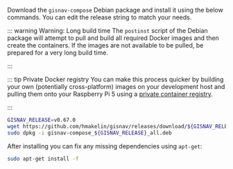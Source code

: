 Download the `gisnav-compose` Debian package and install it using the below commands. You can edit the release string to match your needs.

::: warning Warning: Long build time
The `postinst` script of the Debian package will attempt to pull and build all required Docker images and then create the containers. If the images are not available to be pulled, be prepared for a very long build time.

:::

::: tip Private Docker registry
You can make this process quicker by building your own (potentially cross-platform) images on your development host and pulling them onto your Raspberry Pi 5 using a [private container registry](/deploy-with-docker-compose#private-registry).

:::

```bash
GISNAV_RELEASE=v0.67.0
wget https://github.com/hmakelin/gisnav/releases/download/${GISNAV_RELEASE}/gisnav-compose_${GISNAV_RELEASE}_all.deb -O gisnav-compose_${GISNAV_RELEASE}_all.deb
sudo dpkg -i gisnav-compose_${GISNAV_RELEASE}_all.deb
```

After installing you can fix any missing dependencies using `apt-get`:

```bash
sudo apt-get install -f
```
